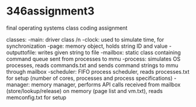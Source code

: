 # 346assignment3
final operating systems class coding assignment

classes:
-main: driver class /n
-clock: used to simulate time, for synchronization
-page: memory object, holds string ID and value
-outputtofile: writes given string to file
-mailbox: static class containing command queue sent from processes to mmu
-process: simulates OS processes, reads commands.txt and sends command strings to mmu through mailbox
-scheduler: FIFO process scheduler, reads processes.txt for setup (number of cores, processes and process specifications)
-manager: memory manager, performs API calls received from mailbox (store/lookup/release) on memory (page list and vm.txt), reads memconfig.txt for setup

